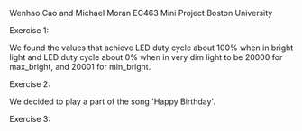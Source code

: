 Wenhao Cao and Michael Moran
EC463 Mini Project
Boston University 


Exercise 1: 

We found the values that achieve LED duty cycle about 100% when in bright light and LED duty cycle about 0% when in very dim light to be 20000 for max_bright, and 20001 for min_bright. 


Exercise 2: 

We decided to play a part of the song 'Happy Birthday'. 


Exercise 3: 

